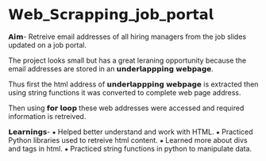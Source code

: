 # 𝗪𝗲𝗯_𝗦𝗰𝗿𝗮𝗽𝗽𝗶𝗻𝗴_𝗷𝗼𝗯_𝗽𝗼𝗿𝘁𝗮𝗹

𝗔𝗶𝗺- Retreive email addresses of all hiring managers from the job slides updated on a job portal.

The project looks small but has a great leraning opportunity because the email addresses are stored in an 𝘂𝗻𝗱𝗲𝗿𝗹𝗮𝗽𝗽𝗽𝗶𝗻𝗴 𝘄𝗲𝗯𝗽𝗮𝗴𝗲.

Thus first the html address of 𝘂𝗻𝗱𝗲𝗿𝗹𝗮𝗽𝗽𝗽𝗶𝗻𝗴 𝘄𝗲𝗯𝗽𝗮𝗴𝗲 is extracted then using string functions it was converted to complete web page address.

Then using 𝗳𝗼𝗿 𝗹𝗼𝗼𝗽 these web addresses were accessed and required information is retreived.

𝗟𝗲𝗮𝗿𝗻𝗶𝗻𝗴𝘀- ⁕ Helped better understand and work with HTML.
          ⁕ Practiced Python libraries used to retreive html content.
          ⁕ Learned more about divs and tags in html.
          ⁕ Practiced string functions in python to manipulate data.
